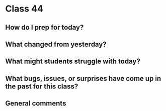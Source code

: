 # Class 44

## How do I prep for today?


## What changed from yesterday? 

## What might students struggle with today?  

## What bugs, issues, or surprises have come up in the past for this class?

## General comments
